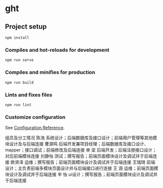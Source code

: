 # ght

## Project setup
```
npm install
```

### Compiles and hot-reloads for development
```
npm run serve
```

### Compiles and minifies for production
```
npm run build
```

### Lints and fixes files
```
npm run lint
```

### Customize configuration
See [Configuration Reference](https://cli.vuejs.org/config/).

组员及分工情况
陈浩 系统设计；后端数据库及接口设计；前端用户管理等其他模块设计及与后端连接
曹源鸣 后端开发兼项目经理；后端数据库及接口设计、mapper；接口调试；前端修改及后端连接
单  梁 后端开发；后端注册接口设计；对应前端模块连接
刘静怡 测试；撰写报告；前端页面模块设计及调试并于后端连接
欧贤泽 运维；撰写报告；前端页面模块设计及调试并于后端连接
王瑞琦 前端设计；主负责前端多模块页面设计并与后端接口进行连接
王  涵 运维；前端页面模块设计及调试并于后端连接
辛  怡 ui设计；撰写报告；前端页面模块设计及调试并于后端连接